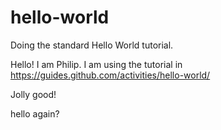 # hello-world
Doing the standard Hello World tutorial.

Hello! I am Philip.
I am using the tutorial in https://guides.github.com/activities/hello-world/

Jolly good!

hello again?
